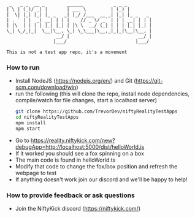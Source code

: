 

```
 _   _ _  __ _        ______           _ _ _         
| \ | (_)/ _| |       | ___ \         | (_) |        
|  \| |_| |_| |_ _   _| |_/ /___  __ _| |_| |_ _   _ 
| . ` | |  _| __| | | |    // _ \/ _` | | | __| | | |
| |\  | | | | |_| |_| | |\ \  __/ (_| | | | |_| |_| |
\_| \_/_|_|  \__|\__, \_| \_\___|\__,_|_|_|\__|\__, |
                  __/ |                         __/ |
                 |___/                         |___/ 

This is not a test app repo, it's a movement
```

### How to run
 - Install NodeJS (https://nodejs.org/en/) and Git (https://git-scm.com/download/win)
 - run the following (this will clone the repo, install node dependencies, compile/watch for file changes, start a localhost server)
     ```sh
    git clone https://github.com/TrevorDev/niftyRealityTestApps
    cd niftyRealityTestApps
    npm install
    npm start
    ```
 - Go to https://reality.niftykick.com/new?debugApp=http://localhost:5000/dist/helloWorld.js
 - If it worked you should see a fox spinning on a box
 - The main code is found in helloWorld.ts
 - Modify that code to change the fox/box position and refresh the webpage to test
 - If anything doesn't work join our discord and we'll be happy to help!

### How to provide feedback or ask questions
 - Join the NiftyKick discord (https://niftykick.com/)